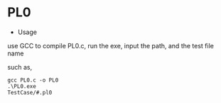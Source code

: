 # PL0
- Usage

use GCC to compile PL0.c, run the exe, input the path, and the test file name

such as,

```
gcc PL0.c -o PL0
.\PL0.exe
TestCase/#.pl0
```
